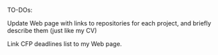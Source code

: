 TO-DOs:

Update Web page with links to repositories for each project, and briefly describe them (just like my CV)

Link CFP deadlines list to my Web page.
